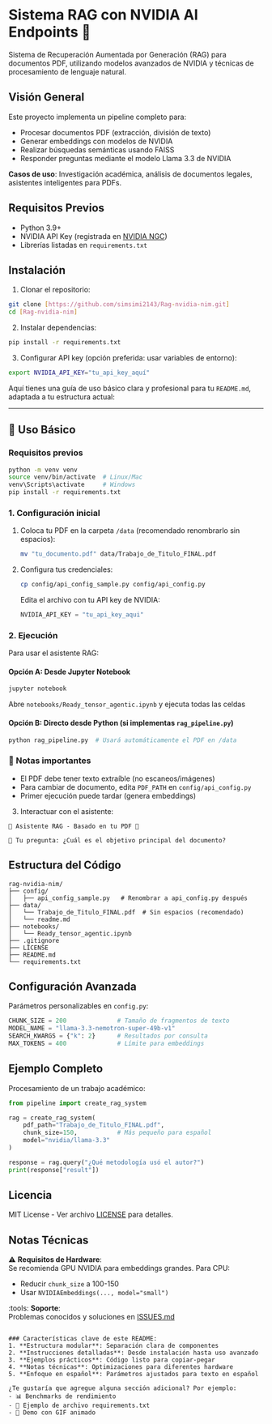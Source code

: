 # Sistema RAG con NVIDIA AI Endpoints :rocket:

Sistema de Recuperación Aumentada por Generación (RAG) para documentos PDF, utilizando modelos avanzados de NVIDIA y técnicas de procesamiento de lenguaje natural.

## Visión General

Este proyecto implementa un pipeline completo para:
- Procesar documentos PDF (extracción, división de texto)
- Generar embeddings con modelos de NVIDIA
- Realizar búsquedas semánticas usando FAISS
- Responder preguntas mediante el modelo Llama 3.3 de NVIDIA

**Casos de uso**: Investigación académica, análisis de documentos legales, asistentes inteligentes para PDFs.

## Requisitos Previos

- Python 3.9+
- NVIDIA API Key (registrada en [NVIDIA NGC](https://catalog.ngc.nvidia.com/))
- Librerías listadas en `requirements.txt`

## Instalación

1. Clonar el repositorio:
```bash
git clone [https://github.com/simsimi2143/Rag-nvidia-nim.git]
cd [Rag-nvidia-nim]
```

2. Instalar dependencias:
```bash
pip install -r requirements.txt
```

3. Configurar API key (opción preferida: usar variables de entorno):
```bash
export NVIDIA_API_KEY="tu_api_key_aquí"
```

Aquí tienes una guía de uso básico clara y profesional para tu `README.md`, adaptada a tu estructura actual:

---

## 🚀 Uso Básico

### Requisitos previos
```bash
python -m venv venv
source venv/bin/activate  # Linux/Mac
venv\Scripts\activate     # Windows
pip install -r requirements.txt
```

### 1. Configuración inicial
1. Coloca tu PDF en la carpeta `/data` (recomendado renombrarlo sin espacios):
   ```bash
   mv "tu_documento.pdf" data/Trabajo_de_Titulo_FINAL.pdf
   ```

2. Configura tus credenciales:
   ```bash
   cp config/api_config_sample.py config/api_config.py
   ```
   Edita el archivo con tu API key de NVIDIA:
   ```python
   NVIDIA_API_KEY = "tu_api_key_aqui"
   ```

### 2. Ejecución
Para usar el asistente RAG:

#### Opción A: Desde Jupyter Notebook
```bash
jupyter notebook
```
Abre `notebooks/Ready_tensor_agentic.ipynb` y ejecuta todas las celdas

#### Opción B: Directo desde Python (si implementas `rag_pipeline.py`)
```bash
python rag_pipeline.py  # Usará automáticamente el PDF en /data
```


### 📌 Notas importantes
- El PDF debe tener texto extraíble (no escaneos/imágenes)
- Para cambiar de documento, edita `PDF_PATH` en `config/api_config.py`
- Primer ejecución puede tardar (genera embeddings)



3. Interactuar con el asistente:
```
🌟 Asistente RAG - Basado en tu PDF 📄

🤔 Tu pregunta: ¿Cuál es el objetivo principal del documento?
```

## Estructura del Código

```
rag-nvidia-nim/
├── config/
│   ├── api_config_sample.py   # Renombrar a api_config.py después
├── data/
│   └── Trabajo_de_Titulo_FINAL.pdf  # Sin espacios (recomendado)
│   └── readme.md
├── notebooks/
│   └── Ready_tensor_agentic.ipynb
├── .gitignore
├── LICENSE
├── README.md
└── requirements.txt
```

## Configuración Avanzada

Parámetros personalizables en `config.py`:
```python
CHUNK_SIZE = 200              # Tamaño de fragmentos de texto
MODEL_NAME = "llama-3.3-nemotron-super-49b-v1"
SEARCH_KWARGS = {"k": 2}      # Resultados por consulta
MAX_TOKENS = 400              # Límite para embeddings
```

## Ejemplo Completo

Procesamiento de un trabajo académico:
```python
from pipeline import create_rag_system

rag = create_rag_system(
    pdf_path="Trabajo_de_Titulo_FINAL.pdf",
    chunk_size=150,           # Más pequeño para español
    model="nvidia/llama-3.3"
)

response = rag.query("¿Qué metodología usó el autor?")
print(response["result"])
```

## Licencia

MIT License - Ver archivo [LICENSE](LICENSE) para detalles.

## Notas Técnicas

:warning: **Requisitos de Hardware**:  
Se recomienda GPU NVIDIA para embeddings grandes. Para CPU:
- Reducir `chunk_size` a 100-150
- Usar `NVIDIAEmbeddings(..., model="small")`

:tools: **Soporte**:  
Problemas conocidos y soluciones en [ISSUES.md](ISSUES.md)
```

### Características clave de este README:
1. **Estructura modular**: Separación clara de componentes
2. **Instrucciones detalladas**: Desde instalación hasta uso avanzado
3. **Ejemplos prácticos**: Código listo para copiar-pegar
4. **Notas técnicas**: Optimizaciones para diferentes hardware
5. **Enfoque en español**: Parámetros ajustados para texto en español

¿Te gustaría que agregue alguna sección adicional? Por ejemplo:
- 📊 Benchmarks de rendimiento
- 🧩 Ejemplo de archivo requirements.txt
- 🎥 Demo con GIF animado

